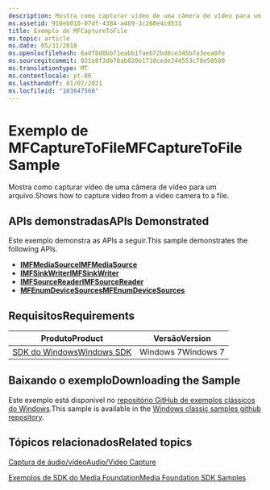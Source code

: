 ```yaml
---
description: Mostra como capturar vídeo de uma câmera de vídeo para um arquivo.
ms.assetid: 910eb010-07df-4384-a489-3c268e4cd531
title: Exemplo de MFCaptureToFile
ms.topic: article
ms.date: 05/31/2018
ms.openlocfilehash: 6a0f8d8bb71eabb1faeb72bd8ce345b7a3eea0fe
ms.sourcegitcommit: 831e8f3db78ab820e1710cede244553c70e50500
ms.translationtype: MT
ms.contentlocale: pt-BR
ms.lasthandoff: 01/07/2021
ms.locfileid: "103647560"
---
```

# <a name="mfcapturetofile-sample"></a><span data-ttu-id="0ea68-103">Exemplo de MFCaptureToFile</span><span class="sxs-lookup"><span data-stu-id="0ea68-103">MFCaptureToFile Sample</span></span>

<span data-ttu-id="0ea68-104">Mostra como capturar vídeo de uma câmera de vídeo para um arquivo.</span><span class="sxs-lookup"><span data-stu-id="0ea68-104">Shows how to capture video from a video camera to a file.</span></span>

## <a name="apis-demonstrated"></a><span data-ttu-id="0ea68-105">APIs demonstradas</span><span class="sxs-lookup"><span data-stu-id="0ea68-105">APIs Demonstrated</span></span>

<span data-ttu-id="0ea68-106">Este exemplo demonstra as APIs a seguir.</span><span class="sxs-lookup"><span data-stu-id="0ea68-106">This sample demonstrates the following APIs.</span></span>

-   [<span data-ttu-id="0ea68-107">**IMFMediaSource**</span><span class="sxs-lookup"><span data-stu-id="0ea68-107">**IMFMediaSource**</span></span>](/windows/desktop/api/mfidl/nn-mfidl-imfmediasource)
-   [<span data-ttu-id="0ea68-108">**IMFSinkWriter**</span><span class="sxs-lookup"><span data-stu-id="0ea68-108">**IMFSinkWriter**</span></span>](/windows/desktop/api/mfreadwrite/nn-mfreadwrite-imfsinkwriter)
-   [<span data-ttu-id="0ea68-109">**IMFSourceReader**</span><span class="sxs-lookup"><span data-stu-id="0ea68-109">**IMFSourceReader**</span></span>](/windows/desktop/api/mfreadwrite/nn-mfreadwrite-imfsourcereader)
-   [<span data-ttu-id="0ea68-110">**MFEnumDeviceSources**</span><span class="sxs-lookup"><span data-stu-id="0ea68-110">**MFEnumDeviceSources**</span></span>](/windows/desktop/api/mfidl/nf-mfidl-mfenumdevicesources)

## <a name="requirements"></a><span data-ttu-id="0ea68-111">Requisitos</span><span class="sxs-lookup"><span data-stu-id="0ea68-111">Requirements</span></span>



| <span data-ttu-id="0ea68-112">Produto</span><span class="sxs-lookup"><span data-stu-id="0ea68-112">Product</span></span>                                                        | <span data-ttu-id="0ea68-113">Versão</span><span class="sxs-lookup"><span data-stu-id="0ea68-113">Version</span></span>   |
|----------------------------------------------------------------|-----------|
| [<span data-ttu-id="0ea68-114">SDK do Windows</span><span class="sxs-lookup"><span data-stu-id="0ea68-114">Windows SDK</span></span>](https://msdn.microsoft.com/windowsvista/bb980924.aspx) | <span data-ttu-id="0ea68-115">Windows 7</span><span class="sxs-lookup"><span data-stu-id="0ea68-115">Windows 7</span></span> |



 

## <a name="downloading-the-sample"></a><span data-ttu-id="0ea68-116">Baixando o exemplo</span><span class="sxs-lookup"><span data-stu-id="0ea68-116">Downloading the Sample</span></span>

<span data-ttu-id="0ea68-117">Este exemplo está disponível no [repositório GitHub de exemplos clássicos do Windows](https://github.com/Microsoft/Windows-classic-samples/tree/master/Samples/Win7Samples/multimedia/mediafoundation/MFCaptureToFile).</span><span class="sxs-lookup"><span data-stu-id="0ea68-117">This sample is available in the [Windows classic samples github repository](https://github.com/Microsoft/Windows-classic-samples/tree/master/Samples/Win7Samples/multimedia/mediafoundation/MFCaptureToFile).</span></span>

## <a name="related-topics"></a><span data-ttu-id="0ea68-118">Tópicos relacionados</span><span class="sxs-lookup"><span data-stu-id="0ea68-118">Related topics</span></span>

<dl> <dt>

[<span data-ttu-id="0ea68-119">Captura de áudio/vídeo</span><span class="sxs-lookup"><span data-stu-id="0ea68-119">Audio/Video Capture</span></span>](audio-video-capture.md)
</dt> <dt>

[<span data-ttu-id="0ea68-120">Exemplos de SDK do Media Foundation</span><span class="sxs-lookup"><span data-stu-id="0ea68-120">Media Foundation SDK Samples</span></span>](media-foundation-sdk-samples.md)
</dt> </dl>

 

 



